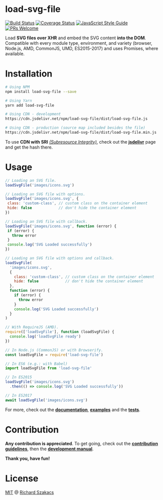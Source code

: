 load-svg-file
=============

[![Build Status](https://travis-ci.org/atjse/load-svg-file.svg?branch=master)](https://travis-ci.org/atjse/load-svg-file)
[![Coverage Status](https://coveralls.io/repos/github/atjse/load-svg-file/badge.svg?branch=master)](https://coveralls.io/github/atjse/load-svg-file?branch=master)
[![JavaScript Style Guide](https://img.shields.io/badge/code_style-standard-brightgreen.svg)](https://standardjs.com)
[![PRs Welcome](https://img.shields.io/badge/PRs-welcome-brightgreen.svg?style=flat-square)](CONTRIBUTING.md)

Load **SVG files over XHR** and embed the SVG content **into the DOM**.
Compatible with every module type, environment, and variety (browser, Node.js, 
AMD, CommonJS, UMD, ES2015-2017) and uses Promises, where available.

Installation
============

```bash
# Using NPM
npm install load-svg-file --save

# Using Yarn
yarn add load-svg-file

# Using CDN - development
https://cdn.jsdelivr.net/npm/load-svg-file/dist/load-svg-file.js

# Using CDN - production (source map included besides the file)
https://cdn.jsdelivr.net/npm/load-svg-file/dist/load-svg-file.min.js
```

To use **CDN with SRI** [*(Subresource Integrity)*][1], 
check out the [**jsdelivr**][2] page and get the hash there.

Usage
=====

```javascript
// Loading an SVG file.
loadSvgFile('images/icons.svg')

// Loading an SVG file with options.
loadSvgFile('images/icons.svg', {
 class: 'custom-class', // custom class on the container element
 hide: false            // don't hide the container element
})

// Loading an SVG file with callback.
loadSvgFile('images/icons.svg', function (error) {
 if (error) {
   throw error
 }
 console.log('SVG Loaded successfully')
})

// Loading an SVG file with options and callback.
loadSvgFile(
  'images/icons.svg',
  {
    class: 'custom-class', // custom class on the container element
    hide: false            // don't hide the container element
  },
  function (error) {
    if (error) {
      throw error
    }
    console.log('SVG Loaded successfully')
  }
)
```

```javascript
// With RequireJS (AMD).
require(['loadSvgFile'], function (loadSvgFile) {
  console.log('loadSvgFile ready')
})

// In Node.js (CommonJS) or with Browserify.
const loadSvgFile = require('load-svg-file')

// In ES6 (e.g.: with Babel)
import loadSvgFile from 'load-svg-file'

// In ES2015
loadSvgFile('images/icons.svg')
  .then(() => console.log('SVG Loaded successfully'))

// In ES2017
await loadSvgFile('images/icons.svg')
```

For more, check out the [**documentation**](doc/API.md), 
[**examples**](example) and the [**tests**](test/src/tests.js).

Contribution
============

**Any contribution is appreciated**. To get going, check out the 
[**contribution guidelines**](CONTRIBUTING.md), then the 
[**development manual**](DEVELOPMENT.md).

**Thank you, have fun!**

License
=======

[MIT](LICENSE.md) @ [Richard Szakacs](https://www.github.com/richardszkcs)

 [1]: https://hacks.mozilla.org/2015/09/subresource-integrity-in-firefox-43/
 [2]: https://www.jsdelivr.com/package/npm/load-svg-file?path=dist

